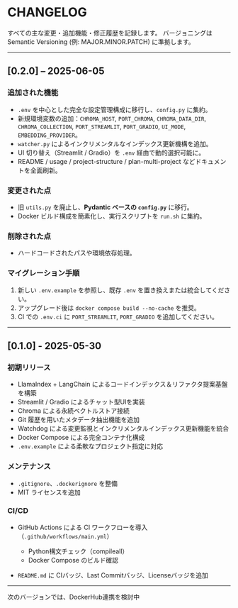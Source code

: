 # CHANGELOG

すべての主な変更・追加機能・修正履歴を記録します。
バージョニングは Semantic Versioning (例: MAJOR.MINOR.PATCH) に準拠します。

---

## \[0.2.0] – 2025-06-05

### 追加された機能

* `.env` を中心とした完全な設定管理構成に移行し、`config.py` に集約。
* 新規環境変数の追加：`CHROMA_HOST`, `PORT_CHROMA`, `CHROMA_DATA_DIR`, `CHROMA_COLLECTION`, `PORT_STREAMLIT`, `PORT_GRADIO`, `UI_MODE`, `EMBEDDING_PROVIDER`。
* `watcher.py` によるインクリメンタルなインデックス更新機構を追加。
* UI 切り替え（Streamlit / Gradio）を `.env` 経由で動的選択可能に。
* README / usage / project-structure / plan-multi-project などドキュメントを全面刷新。

### 変更された点

* 旧 `utils.py` を廃止し、**Pydantic ベースの `config.py`** に移行。
* Docker ビルド構成を簡素化し、実行スクリプトを `run.sh` に集約。

### 削除された点

* ハードコードされたパスや環境依存処理。

### マイグレーション手順

1. 新しい `.env.example` を参照し、既存 `.env` を置き換えまたは統合してください。
2. アップグレード後は `docker compose build --no-cache` を推奨。
3. CI での `.env.ci` に `PORT_STREAMLIT`, `PORT_GRADIO` を追加してください。

---

## \[0.1.0] - 2025-05-30

### 初期リリース

* LlamaIndex + LangChain によるコードインデックス＆リファクタ提案基盤を構築
* Streamlit / Gradio によるチャット型UIを実装
* Chroma による永続ベクトルストア接続
* Git 履歴を用いたメタデータ抽出機能を追加
* Watchdog による変更監視とインクリメンタルインデックス更新機能を統合
* Docker Compose による完全コンテナ化構成
* `.env.example` による柔軟なプロジェクト指定に対応

### メンテナンス

* `.gitignore`、`.dockerignore` を整備
* MIT ライセンスを追加

### CI/CD

* GitHub Actions による CI ワークフローを導入（`.github/workflows/main.yml`）

  * Python構文チェック（compileall）
  * Docker Compose のビルド確認
* `README.md` に CIバッジ、Last Commitバッジ、Licenseバッジを追加

---

次のバージョンでは、DockerHub連携を検討中
